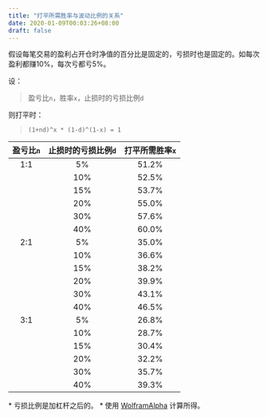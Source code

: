 ```yaml
---
title: "打平所需胜率与波动比例的关系"
date: 2020-01-09T00:03:26+08:00
draft: false
---
```


假设每笔交易的盈利占开仓时净值的百分比是固定的，亏损时也是固定的。如每次盈利都赚10%，每次亏都亏5%。

设：
> 盈亏比`n`，胜率`x`，止损时的亏损比例`d`

则打平时：

> `(1+nd)^x * (1-d)^(1-x) = 1`

|  盈亏比`n`  |  止损时的亏损比例`d`  |  打平所需胜率`x`  |
|  :-:  |  :-:  |  :-:  |
|  1:1  |  5%  |  51.2%  |
|    |  10%  |  52.5%  |
|    |  15%  |  53.7%  |
|    |  20%  |  55.0%  |
|    |  30%  |  57.6%  |
|    |  40%  |  60.0%  |
|  2:1  |  5%  |  35.0%  |
|    |  10%  |  36.6%  |
|    |  15%  |  38.2%  |
|    |  20%  |  39.9%  |
|    |  30%  |  43.1%  |
|    |  40%  |  46.5%  |
|  3:1  |  5%  |  26.8%  |
|    |  10%  |  28.7%  |
|    |  15%  |  30.4%  |
|    |  20%  |  32.2%  |
|    |  30%  |  35.7%  |
|    |  40%  |  39.3%  |

\* 亏损比例是加杠杆之后的。
\* 使用 [WolframAlpha](https://www.wolframalpha.com/input/?i=%281%2Bn*d%29%5Ex*%281-d%29%5E%281-x%29+%3D+1%2Cn%3D1%2Cd%3D0.1) 计算所得。

